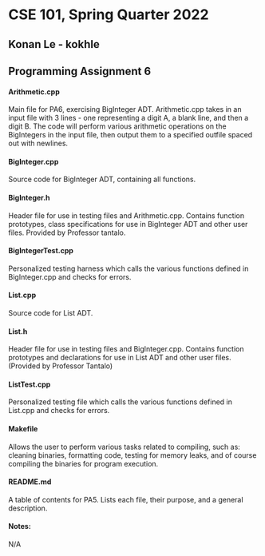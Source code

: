 # CSE 101, Spring Quarter 2022

## Konan Le - kokhle

## Programming Assignment 6

#### Arithmetic.cpp
<p> Main file for PA6, exercising BigInteger ADT. Arithmetic.cpp takes in an input file with 3 lines - one representing a digit A, a blank line, and then a digit B. The code will perform various arithmetic operations on the BigIntegers in the input file, then output them to a specified outfile spaced out with newlines. </p>

#### BigInteger.cpp
<p> Source code for BigInteger ADT, containing all functions. </p>

#### BigInteger.h
<p> Header file for use in testing files and Arithmetic.cpp. Contains function prototypes, class specifications for use in BigInteger ADT and other user files. Provided by Professor tantalo. </p>

#### BigIntegerTest.cpp
<p> Personalized testing harness which calls the various functions defined in BigInteger.cpp and checks for errors. </p>

#### List.cpp
<p> Source code for List ADT. </p>

#### List.h
<p> Header file for use in testing files and BigInteger.cpp. Contains function prototypes and declarations for use in List ADT and other user files. (Provided by Professor Tantalo) </p>

#### ListTest.cpp
<p> Personalized testing file which calls the various functions defined in List.cpp and checks for errors. </p>

#### Makefile
<p> Allows the user to perform various tasks related to compiling, such as: cleaning binaries, formatting code, testing for memory leaks, and of course compiling the binaries for program execution. </p>

#### README.md
<p> A table of contents for PA5. Lists each file, their purpose, and a general description. </p>

#### Notes:
<p> N/A </p>
